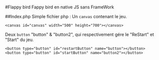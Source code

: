 #Flappy bird
Fappy bird en native JS sans FrameWork

##Index.php
Simple fichier php :
 Un ```canvas``` contenant le jeu.
```
<canvas id="canvas" width="500" height="700"></canvas>

```

 Deux ```button``` "button" & "button2", qui respectivement gére le "ReStart" et "Start" du jeu.
```
<button type="button" id="restartButton" name="button"></button>
<button type="button" id="startButton" name="button2"></button>

```
